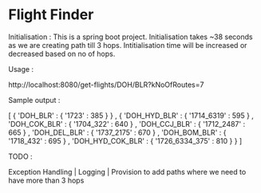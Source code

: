# Flight Finder 

Initialisation : This is a spring boot project. Initialisation takes ~38 seconds as we are creating path till 3 hops. Intitialisation time will be increased or decreased based on no of hops.

Usage :

  http://localhost:8080/get-flights/DOH/BLR?kNoOfRoutes=7
  
  Sample output :
  
  [ { 'DOH_BLR' : { '1723' : 385 } } , { 'DOH_HYD_BLR' : { '1714_6319' : 595 } , 'DOH_COK_BLR' : { '1704_322' : 640 } , 'DOH_CCJ_BLR' : { '1712_2487' : 665 } , 'DOH_DEL_BLR' : { '1737_2175' : 670 } , 'DOH_BOM_BLR' : { '1718_432' : 695 } , 'DOH_HYD_COK_BLR' : { '1726_6334_375' : 810 } } ]
  
TODO :

  Exception Handling | Logging | Provision to add paths where we need to have more than 3 hops
  
